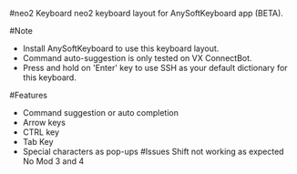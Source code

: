 #neo2 Keyboard
neo2 keyboard layout for AnySoftKeyboard app (BETA).


#Note
* Install AnySoftKeyboard to use this keyboard layout.
* Command auto-suggestion is only tested on VX ConnectBot.
* Press and hold on 'Enter' key to use SSH as your default dictionary for this keyboard.


#Features
* Command suggestion or auto completion
* Arrow keys
* CTRL key
* Tab Key
* Special characters as pop-ups
#Issues
Shift not working as expected
No Mod 3 and 4

